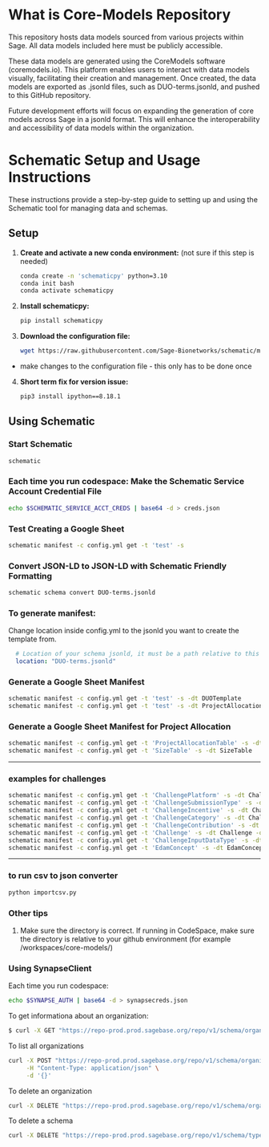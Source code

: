 # What is Core-Models Repository

This repository hosts data models sourced from various projects within Sage. All data models included here must be publicly accessible.

These data models are generated using the CoreModels software (coremodels.io). This platform enables users to interact with data models visually, facilitating their creation and management. Once created, the data models are exported as .jsonld files, such as DUO-terms.jsonld, and pushed to this GitHub repository.

Future development efforts will focus on expanding the generation of core models across Sage in a jsonld format. This will enhance the interoperability and accessibility of data models within the organization.

# Schematic Setup and Usage Instructions

These instructions provide a step-by-step guide to setting up and using the Schematic tool for managing data and schemas.

## Setup


1. **Create and activate a new conda environment:** (not sure if this step is needed)
   ```bash
   conda create -n 'schematicpy' python=3.10
   conda init bash
   conda activate schematicpy
   ```

2. **Install schematicpy:**
   ```bash
   pip install schematicpy
   ```

3. **Download the configuration file:**
   ```bash
   wget https://raw.githubusercontent.com/Sage-Bionetworks/schematic/main/config_example.yml
   ```
 - make changes to the configuration file - this only has to be done once 
4. **Short term fix for version issue:**
   ```bash
   pip3 install ipython==8.18.1
   ```

## Using Schematic

### Start Schematic
```bash
schematic
```

### Each time you run codespace: Make the Schematic Service Account Credential File
```bash
echo $SCHEMATIC_SERVICE_ACCT_CREDS | base64 -d > creds.json
```

### Test Creating a Google Sheet
```bash
schematic manifest -c config.yml get -t 'test' -s
```

### Convert JSON-LD to JSON-LD with Schematic Friendly Formatting
```bash
schematic schema convert DUO-terms.jsonld
```

### To generate manifest:
Change location inside config.yml to the jsonld you want to create the template from. 
```yaml
  # Location of your schema jsonld, it must be a path relative to this file or absolute
  location: "DUO-terms.jsonld"

```

### Generate a Google Sheet Manifest
```bash
schematic manifest -c config.yml get -t 'test' -s -dt DUOTemplate
schematic manifest -c config.yml get -t 'test' -s -dt ProjectAllocationTable

```

### Generate a Google Sheet Manifest for Project Allocation
```bash
schematic manifest -c config.yml get -t 'ProjectAllocationTable' -s -dt ProjectAllocationTable
schematic manifest -c config.yml get -t 'SizeTable' -s -dt SizeTable

```
---
### examples for challenges
```bash
schematic manifest -c config.yml get -t 'ChallengePlatform' -s -dt ChallengePlatform -o '/workspaces/core-models/challenges-manifests/ChallengePlatform.csv'
schematic manifest -c config.yml get -t 'ChallengeSubmissionType' -s -dt ChallengeSubmissionType -o '/workspaces/core-models/challenges-manifests/ChallengeSubmissionType.csv'
schematic manifest -c config.yml get -t 'ChallengeIncentive' -s -dt ChallengeIncentive -o '/workspaces/core-models/challenges-manifests/ChallengeIncentive.csv'
schematic manifest -c config.yml get -t 'ChallengeCategory' -s -dt ChallengeCategory -o '/workspaces/core-models/challenges-manifests/ChallengeCategory.csv'
schematic manifest -c config.yml get -t 'ChallengeContribution' -s -dt ChallengeContribution -o '/workspaces/core-models/challenges-manifests/ChallengeContribution.csv'
schematic manifest -c config.yml get -t 'Challenge' -s -dt Challenge -o '/workspaces/core-models/challenges-manifests/Challenge.csv'
schematic manifest -c config.yml get -t 'ChallengeInputDataType' -s -dt ChallengeInputDataType -o '/workspaces/core-models/challenges-manifests/ChallengeInputDataType.csv'
schematic manifest -c config.yml get -t 'EdamConcept' -s -dt EdamConcept -o '/workspaces/core-models/challenges-manifests/EdamConcept.csv'
```


---
### to run csv to json converter 

```bash
python importcsv.py
```
### Other tips 
1. Make sure the directory is correct.  If running in CodeSpace, make sure the directory is relative to your github environment (for example /workspaces/core-models/)



### Using SynapseClient

Each time you run codespace: 
```bash
echo $SYNAPSE_AUTH | base64 -d > synapsecreds.json
```

To get informationa about an organization:  
```bash
$ curl -X GET "https://repo-prod.prod.sagebase.org/repo/v1/schema/organization?name=SynapseDocs"
```

To list all organizations
```bash
curl -X POST "https://repo-prod.prod.sagebase.org/repo/v1/schema/organization/list" \
     -H "Content-Type: application/json" \
     -d '{}'
```

To delete an organization
```bash
curl -X DELETE "https://repo-prod.prod.sagebase.org/repo/v1/schema/organization/{id}"
```

To delete a schema

```bash
curl -X DELETE "https://repo-prod.prod.sagebase.org/repo/v1/schema/type/registered/{id}" \
```